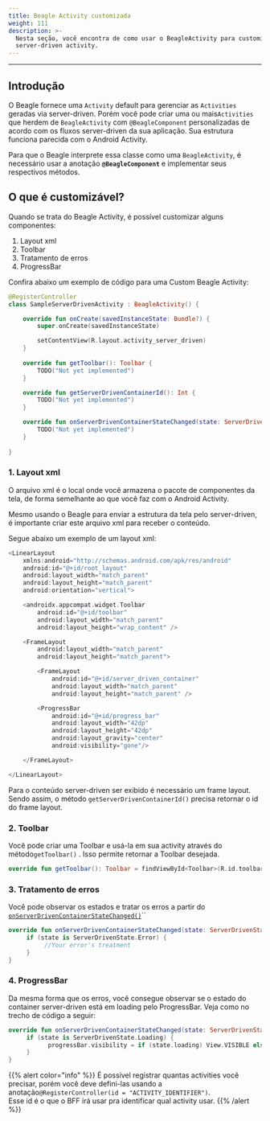 ```yaml
---
title: Beagle Activity customizada
weight: 111
description: >-
  Nesta seção, você encontra de como usar o BeagleActivity para customizar sua
  server-driven activity.
---
```


---

## Introdução

O Beagle fornece uma `Activity` default para gerenciar as `Activities` geradas via server-driven. Porém você pode criar uma ou mais`Activities` que herdem de `BeagleActivity` com `@BeagleComponent` personalizadas de acordo com os fluxos server-driven da sua aplicação.  Sua estrutura funciona  parecida com o Android Activity. 

Para que o Beagle interprete essa classe como uma `BeagleActivity`, é necessário usar a anotação **`@BeagleComponent`** e implementar seus respectivos métodos.

## O que é customizável?

Quando se trata do Beagle Activity, é possível customizar alguns componentes:

1. Layout xml
2. Toolbar
3. Tratamento de erros
4. ProgressBar

Confira abaixo um exemplo de código para uma Custom Beagle Activity: 

```kotlin
@RegisterController
class SampleServerDrivenActivity : BeagleActivity() {

    override fun onCreate(savedInstanceState: Bundle?) {
        super.onCreate(savedInstanceState)

        setContentView(R.layout.activity_server_driven)
    }
    
    override fun getToolbar(): Toolbar {
        TODO("Not yet implemented")
    }

    override fun getServerDrivenContainerId(): Int {
        TODO("Not yet implemented")
    }

    override fun onServerDrivenContainerStateChanged(state: ServerDrivenState) {
        TODO("Not yet implemented")
    }
    
}
```

### 1. Layout xml

O arquivo xml é o local onde você armazena o pacote de componentes da tela, de forma semelhante ao que você faz com o Android Activity.

Mesmo usando o Beagle para enviar a estrutura da tela pelo server-driven, é importante criar este arquivo xml para receber o conteúdo. 

Segue abaixo um exemplo de um layout xml: 

```kotlin
<LinearLayout
    xmlns:android="http://schemas.android.com/apk/res/android"
    android:id="@+id/root_layout"
    android:layout_width="match_parent"
    android:layout_height="match_parent"
    android:orientation="vertical">

    <androidx.appcompat.widget.Toolbar
        android:id="@+id/toolbar"
        android:layout_width="match_parent"
        android:layout_height="wrap_content" />

    <FrameLayout
        android:layout_width="match_parent"
        android:layout_height="match_parent">

        <FrameLayout
            android:id="@+id/server_driven_container"
            android:layout_width="match_parent"
            android:layout_height="match_parent" />

        <ProgressBar
            android:id="@+id/progress_bar"
            android:layout_width="42dp"
            android:layout_height="42dp"
            android:layout_gravity="center"
            android:visibility="gone"/>

    </FrameLayout>

</LinearLayout>
```

Para o conteúdo server-driven ser exibido é necessário um frame layout. Sendo assim, o método `getServerDrivenContainerId()` precisa retornar o id do frame layout.

### 2. Toolbar

Você pode criar uma Toolbar e usá-la em sua activity através do método`getToolbar()` . Isso permite  retornar a Toolbar desejada.

```kotlin
override fun getToolbar(): Toolbar = findViewById<Toolbar>(R.id.toolbar)
```

### 3. Tratamento de erros

Você pode observar os estados e tratar os erros a partir do [`onServerDrivenContainerStateChanged()`](carregamento-e-tratamento-de-erros.md)\`\`

```kotlin
override fun onServerDrivenContainerStateChanged(state: ServerDrivenState) {
     if (state is ServerDrivenState.Error) {
          //Your error's treatment 
     }
}
```

### 4. ProgressBar

Da mesma forma que os erros, você consegue observar se o estado do container server-driven está em loading pelo ProgressBar. Veja como no trecho de código a seguir:

```kotlin
override fun onServerDrivenContainerStateChanged(state: ServerDrivenState) {
     if (state is ServerDrivenState.Loading) {
           progressBar.visibility = if (state.loading) View.VISIBLE else View.GONE
     } 
}
```

{{% alert color="info" %}}
É possível registrar quantas activities você precisar, porém você deve defini-las usando a anotação`@RegisterController(id = "ACTIVITY_IDENTIFIER")`.  
Esse id é o que o BFF irá usar pra identificar qual activity usar.
{{% /alert %}}
